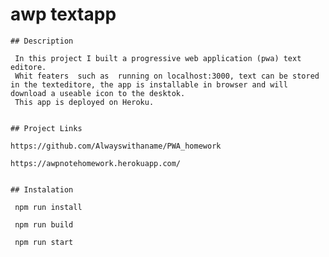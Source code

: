 # awp textapp
    
    ## Description
    
     In this project I built a progressive web application (pwa) text editore. 
     Whit featers  such as  running on localhost:3000, text can be stored in the texteditore, the app is installable in browser and will download a useable icon to the desktok. 
     This app is deployed on Heroku. 
    

    ## Project Links

    https://github.com/Alwayswithaname/PWA_homework

    https://awpnotehomework.herokuapp.com/


    ## Instalation 

     npm run install

     npm run build

     npm run start